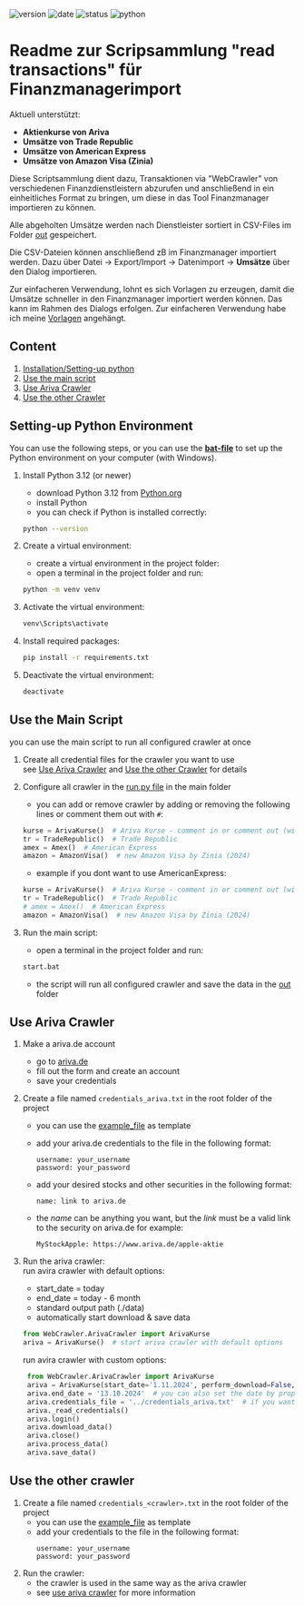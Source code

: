 ![version](https://img.shields.io/badge/version-1.0-blue.svg)
![date](https://img.shields.io/badge/date-2024--11--13-green.svg)
![status](https://img.shields.io/badge/status-development-yellow.svg)
![python](https://img.shields.io/badge/python-3.12-blue.svg)



# Readme zur Scripsammlung "read transactions" für Finanzmanagerimport

Aktuell unterstützt:
- **Aktienkurse von Ariva**
- **Umsätze von Trade Republic**
- **Umsätze von American Express**
- **Umsätze von Amazon Visa (Zinia)**

Diese Scriptsammlung dient dazu, Transaktionen via "WebCrawler" 
von verschiedenen Finanzdienstleistern abzurufen und 
anschließend in ein einheitliches Format zu bringen, 
um diese in das Tool Finanzmanager importieren zu können. 

Alle abgeholten Umsätze werden nach Dienstleister sortiert in CSV-Files im Folder [out](out) gespeichert.

Die CSV-Dateien können anschließend zB im Finanzmanager importiert werden.
Dazu über Datei -> Export/Import -> Datenimport  -> **Umsätze** über den Dialog importieren.

Zur einfacheren Verwendung, lohnt es sich Vorlagen zu erzeugen, damit die Umsätze schneller in den Finanzmanager importiert werden können. Das kann  im Rahmen des Dialogs erfolgen.
Zur einfacheren Verwendung habe ich meine [Vorlagen](Vorlagen.dat) angehängt.

## Content
1. [Installation/Setting-up python](#setting-up-python-environment)
2. [Use the main script](#use-the-main-script)
2. [Use Ariva Crawler](#use-ariva-crawler)
3. [Use the other Crawler](#use-the-other-crawler)


## Setting-up Python Environment

You can use the following steps, or you can use the **[bat-file](setup.bat)** to set up the Python environment on your computer (with Windows).

1. Install Python 3.12 (or newer) 
   - download Python 3.12 from [Python.org](https://www.python.org/downloads/)
   - install Python
   - you can check if Python is installed correctly:
    ```bash
    python --version
    ```
   
1. Create a virtual environment:
   - create a virtual environment in the project folder:
   - open a terminal in the project folder and run:
    ```bash
    python -m venv venv
    ```
   
1. Activate the virtual environment:
     ```bash
     venv\Scripts\activate
     ```

1. Install required packages:
    ```bash
    pip install -r requirements.txt
    ```
   
1. Deactivate the virtual environment:
    ```bash
    deactivate
    ```

## Use the Main Script
you can use the main script to run all configured crawler at once
1. Create all credential files for the crawler you want to use  
see [Use Ariva Crawler](#use-ariva-crawler) and [Use the other Crawler](#use-the-other-crawler) for details

2. Configure all crawler in the [run.py file](run.py) in the main folder
   - you can add or remove crawler by adding or removing the following lines or comment them out with `#`:
    ```python
    kurse = ArivaKurse()  # Ariva Kurse - comment in or comment out (with #) if you didnt want to use
    tr = TradeRepublic()  # Trade Republic
    amex = Amex()  # American Express
    amazon = AmazonVisa()  # new Amazon Visa by Zinia (2024)
    ```
   - example if you dont want to use AmericanExpress:
    ```python
    kurse = ArivaKurse()  # Ariva Kurse - comment in or comment out (with #) if you didnt want to use
    tr = TradeRepublic()  # Trade Republic
    # amex = Amex()  # American Express
    amazon = AmazonVisa()  # new Amazon Visa by Zinia (2024)
    ```
3. Run the main script:
   - open a terminal in the project folder and run:
    ```bash
    start.bat
    ```
   - the script will run all configured crawler and save the data in the [out](out) folder

## Use Ariva Crawler
1. Make a ariva.de account
   - go to [ariva.de](https://www.ariva.de/registrierung/)
   - fill out the form and create an account
   - save your credentials
2. Create a file named `credentials_ariva.txt` in the root folder of the project
   - you can use the [example_file](credentials_ariva_example.txt) as template
   - add your ariva.de credentials to the file in the following format:
     ```
     username: your_username
     password: your_password
     ```
   - add your desired stocks and other securities in the following format:
   
      ```
      name: link to ariva.de
      ``` 
   
   - the *name* can be anything you want, but the *link* must be a valid link to the security on ariva.de
   for example:
     ```
     MyStockApple: https://www.ariva.de/apple-aktie
     ```
   
3. Run the ariva crawler:  
   run avira crawler with default options:
   - start_date = today
   - end_date = today - 6 month
   - standard output path (./data)
   - automatically start download & save data
    ```python
   from WebCrawler.ArivaCrawler import ArivaKurse
   ariva = ArivaKurse()  # start ariva crawler with default options
    ```
   run avira crawler with custom options:
   ````python
    from WebCrawler.ArivaCrawler import ArivaKurse
    ariva = ArivaKurse(start_date='1.11.2024', perform_download=False, output_path='../out')  # if perform_download is True, the following steps will done automatically
    ariva.end_date = '13.10.2024'  # you can also set the date by property, not only by constructor
    ariva.credentials_file = '../credentials_ariva.txt'  # if you want to use another credentials file or path
    ariva._read_credentials()
    ariva.login()
    ariva.download_data()
    ariva.close()
    ariva.process_data()
    ariva.save_data()      
   ````

## Use the other crawler
1. Create a file named `credentials_<crawler>.txt` in the root folder of the project
   - you can use the [example_file](credentials_example.txt) as template
   - add your credentials to the file in the following format:
     ```
     username: your_username
     password: your_password
     ```
2. Run the crawler:
   - the crawler is used in the same way as the ariva crawler
   - see [use ariva crawler](#use-ariva-crawler) for more information


